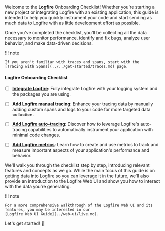Welcome to the **Logfire** Onboarding Checklist! Whether you're starting a new project or integrating Logfire with an
existing application, this guide is intended to help you quickly instrument your code and start sending as much data to
Logfire with as little development effort as possible.

Once you've completed the checklist, you'll be collecting all the data necessary to monitor performance, identify and
fix bugs, analyze user behavior, and make data-driven decisions.

!!! note

    If you aren't familiar with traces and spans, start with the
    [Tracing with Spans](../../get-started/traces.md) page.

#### Logfire Onboarding Checklist

* [ ] **[Integrate Logfire](integrate.md)**: Fully integrate Logfire with your logging system and the packages you are
  using.

* [ ] **[Add Logfire manual tracing](add-manual-tracing.md)**: Enhance your tracing data by manually adding custom
  spans and logs to your code for more targeted data collection.

* [ ] **[Add Logfire auto-tracing](add-auto-tracing.md)**: Discover how to leverage Logfire's auto-tracing
  capabilities to automatically instrument your application with minimal code changes.

* [ ] **[Add Logfire metrics](add-metrics.md)**: Learn how to create and use metrics to track and measure important
  aspects of your application's performance and behavior.

We'll walk you through the checklist step by step, introducing relevant features and concepts as we go. While the main
focus of this guide is on getting data into Logfire so you can leverage it in the future, we'll also provide an
introduction to the Logfire Web UI and show you how to interact with the data you're generating.

!!! note

    For a more comprehensive walkthrough of the Logfire Web UI and its features, you may be interested in our
    [Logfire Web UI Guide](../web-ui/live.md).

Let's get started! :rocket:

